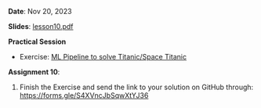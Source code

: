 **Date**: Nov 20, 2023

**Slides**: [lesson10.pdf](lesson10.pdf)

**Practical Session**

* Exercise: [ML Pipeline to solve Titanic/Space Titanic](ds_practicum_ex_ml_pipeline_final.ipynb)

**Assignment 10**:

1. Finish the Exercise and send the link to your solution on GitHub through: https://forms.gle/S4XVncJbSqwXtYJ36

